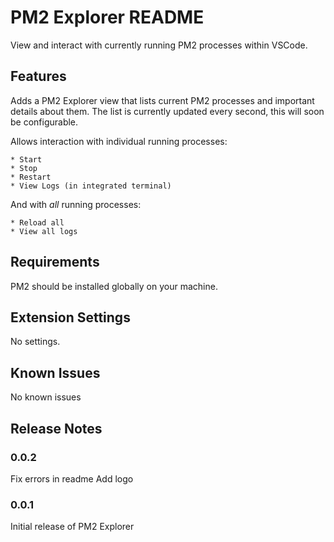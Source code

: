 # PM2 Explorer README

View and interact with currently running PM2 processes within VSCode.

## Features

Adds a PM2 Explorer view that lists current PM2 processes and important details about them. The list is currently updated every second, this will soon be configurable.

Allows interaction with individual running processes: 

    * Start
    * Stop
    * Restart
    * View Logs (in integrated terminal)

And with *all* running processes:
    
    * Reload all
    * View all logs

## Requirements

PM2 should be installed globally on your machine.

## Extension Settings

No settings.

## Known Issues

No known issues

## Release Notes

### 0.0.2

Fix errors in readme
Add logo

### 0.0.1

Initial release of PM2 Explorer
